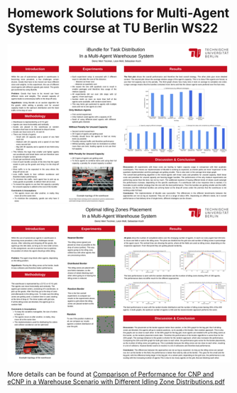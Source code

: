 # Homework Solutions for Multi-Agent Systems course at TU Berlin WS22
![iBundle for Task Distribution  In a Multi-Agent Warehouse System](https://github.com/deniz997/multiagent-systems/blob/main/iBundle%20for%20Task%20Distribution%20%20In%20a%20Multi-Agent%20Warehouse%20System.png?raw=true)
![Comparison of the reactive agents' performance based on idling zone in a warehouse](https://github.com/deniz997/multiagent-systems/blob/main/Comparison%20of%20the%20reactive%20agents'%20performance%20based%20on%20idling%20zone%20in%20a%20warehouse.png)

More details can be found at [Comparison of Performance for CNP and eCNP in a Warehouse Scenario with Different Idling Zone Distributions.pdf](https://github.com/deniz997/multiagent-systems/blob/main/Comparison%20of%20Performance%20for%20CNP%20and%20eCNP%20in%20a%20Warehouse%20Scenario%20with%20Different%20Idling%20Zone%20Distributions.pdf)
